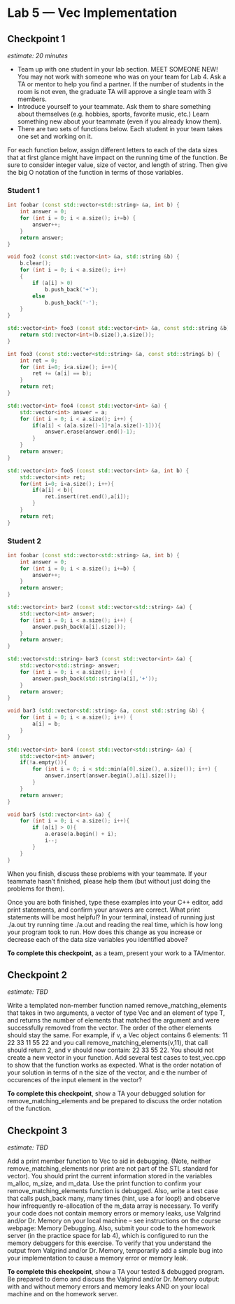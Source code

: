 # Lab 5 — Vec Implementation

## Checkpoint 1
*estimate: 20 minutes*

- Team up with one student in your lab section. MEET SOMEONE NEW! You may not work
with someone who was on your team for Lab 4. Ask a TA or mentor to help you find a partner.
If the number of students in the room is not even, the graduate TA will approve a single team with 3
members.
- Introduce yourself to your teammate. Ask them to share something about themselves (e.g. hobbies,
sports, favorite music, etc.) Learn something new about your teammate (even if you already know
them).
- There are two sets of functions below. Each student in your team takes one set and working on it.

For each function below, assign different letters to each of the data sizes that at first glance might have impact
on the running time of the function. Be sure to consider integer value, size of vector, and length of string.
Then give the big O notation of the function in terms of those variables.

### Student 1

```cpp
int foobar (const std::vector<std::string> &a, int b) {
    int answer = 0;
    for (int i = 0; i < a.size(); i+=b) {
        answer++;
    }
    return answer;
}
```

```cpp
void foo2 (const std::vector<int> &a, std::string &b) {
    b.clear();
    for (int i = 0; i < a.size(); i++)
    {
        if (a[i] > 0)
            b.push_back('+');
        else
            b.push_back('-');
    }
}
```

```cpp
std::vector<int> foo3 (const std::vector<int> &a, const std::string &b) {
    return std::vector<int>(b.size(),a.size());
}
```

```cpp
int foo3 (const std::vector<std::string> &a, const std::string& b) {
    int ret = 0;
    for (int i=0; i<a.size(); i++){
        ret += (a[i] == b);
    }
    return ret;
}
```

```cpp
std::vector<int> foo4 (const std::vector<int> &a) {
    std::vector<int> answer = a;
    for (int i = 0; i < a.size(); i++) {
        if(a[i] < (a[a.size()-1]*a[a.size()-1])){
            answer.erase(answer.end()-1);
        }
    }
    return answer;
}
```

```cpp
std::vector<int> foo5 (const std::vector<int> &a, int b) {
    std::vector<int> ret;
    for(int i=0; i<a.size(); i++){
        if(a[i] < b){
            ret.insert(ret.end(),a[i]);
        }
    }
    return ret;
}
```

### Student 2

```cpp
int foobar (const std::vector<std::string> &a, int b) {
    int answer = 0;
    for (int i = 0; i < a.size(); i+=b) {
        answer++;
    }
    return answer;
}
```

```cpp
std::vector<int> bar2 (const std::vector<std::string> &a) {
    std::vector<int> answer;
    for (int i = 0; i < a.size(); i++) {
        answer.push_back(a[i].size());
    }
    return answer;
}
```

```cpp
std::vector<std::string> bar3 (const std::vector<int> &a) {
    std::vector<std::string> answer;
    for (int i = 0; i < a.size(); i++) {
        answer.push_back(std::string(a[i],'+'));
    }
    return answer;
}
```

```cpp
void bar3 (std::vector<std::string> &a, const std::string &b) {
    for (int i = 0; i < a.size(); i++) {
        a[i] = b;
    }
}
```

```cpp
std::vector<int> bar4 (const std::vector<std::string> &a) {
    std::vector<int> answer;
    if(!a.empty()){
        for (int i = 0; i < std::min(a[0].size(), a.size()); i++) {
            answer.insert(answer.begin(),a[i].size());
        }
    }
    return answer;
}
```

```cpp
void bar5 (std::vector<int> &a) {
    for (int i = 0; i < a.size(); i++){
        if (a[i] > 0){
            a.erase(a.begin() + i);
            i--;
        }
    }
}
```

When you finish, discuss these problems with your teammate. If your teammate hasn’t finished, please help
them (but without just doing the problems for them).

Once you are both finished, type these examples into your C++ editor, add print statements, and confirm
your answers are correct. What print statements will be most helpful? In your terminal, instead of running
just ./a.out try running time ./a.out and reading the real time, which is how long your program took to
run. How does this change as you increase or decrease each of the data size variables you identified above?

**To complete this checkpoint**, as a team, present your work to a TA/mentor.

## Checkpoint 2
*estimate: TBD*

Write a templated non-member function named remove_matching_elements that takes in two arguments,
a vector of type Vec<T> and an element of type T, and returns the number of elements that matched the
argument and were successfully removed from the vector. The order of the other elements should stay
the same. For example, if v, a Vec<int> object contains 6 elements: 11 22 33 11 55 22 and you call
remove_matching_elements(v,11), that call should return 2, and v should now contain: 22 33 55 22.
You should not create a new vector in your function.
Add several test cases to test_vec.cpp to show that the function works as expected. What is the order
notation of your solution in terms of n the size of the vector, and e the number of occurences of the input
element in the vector?

**To complete this checkpoint**, show a TA your debugged solution for remove_matching_elements and
be prepared to discuss the order notation of the function.

## Checkpoint 3
*estimate: TBD*

Add a print member function to Vec to aid in debugging. (Note, neither remove_matching_elements nor
print are not part of the STL standard for vector). You should print the current information stored in the
variables m_alloc, m_size, and m_data. Use the print function to confirm your remove_matching_elements
function is debugged. Also, write a test case that calls push_back many, many times (hint, use a for loop!)
and observe how infrequently re-allocation of the m_data array is necessary.
To verify your code does not contain memory errors or memory leaks, use Valgrind and/or Dr. Memory on
your local machine – see instructions on the course webpage: Memory Debugging. Also, submit your code
to the homework server (in the practice space for lab 4), which is configured to run the memory debuggers
for this exercise. To verify that you understand the output from Valgrind and/or Dr. Memory, temporarily
add a simple bug into your implementation to cause a memory error or memory leak.

**To complete this checkpoint**, show a TA your tested & debugged program. Be prepared to demo and
discuss the Valgrind and/or Dr. Memory output: with and without memory errors and memory leaks AND
on your local machine and on the homework server.
